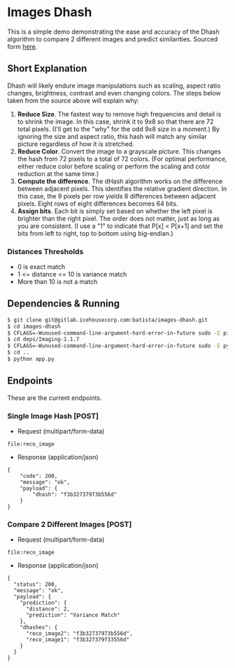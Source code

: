 # Images Dhash

This is a simple demo demonstrating the ease and accuracy of the Dhash algorithm to compare 2 different images and
predict similarities. Sourced form [here](http://www.hackerfactor.com/blog/index.php?/archives/529-Kind-of-Like-That.html).

## Short Explanation

Dhash will likely endure image manipulations such as scaling, aspect ratio changes, brightness, contrast and even
changing colors. The steps below taken from the source above will explain why:

1. **Reduce Size**. The fastest way to remove high frequencies and detail is to shrink the image. In this case, shrink it to
9x8 so that there are 72 total pixels. (I'll get to the "why" for the odd 9x8 size in a moment.) By ignoring the size
and aspect ratio, this hash will match any similar picture regardless of how it is stretched.
2. **Reduce Color**. Convert the image to a grayscale picture. This changes the hash from 72 pixels to a total of 72 colors.
(For optimal performance, either reduce color before scaling or perform the scaling and color reduction at the same time.)
3. **Compute the difference**. The dHash algorithm works on the difference between adjacent pixels. This identifies the
relative gradient direction. In this case, the 9 pixels per row yields 8 differences between adjacent pixels. Eight rows
of eight differences becomes 64 bits.
4. **Assign bits**. Each bit is simply set based on whether the left pixel is brighter than the right pixel. The order does
not matter, just as long as you are consistent. (I use a "1" to indicate that P[x] < P[x+1] and set the bits from left
to right, top to bottom using big-endian.)

### Distances Thresholds

- 0 is exact match
- 1 <= distance <= 10 is variance match
- More than 10 is not a match

## Dependencies & Running

```bash
$ git clone git@gitlab.icehousecorp.com:batista/images-dhash.git
$ cd images-dhash
$ CFLAGS=-Wunused-command-line-argument-hard-error-in-future sudo -E pip install -r reqs
$ cd deps/Imaging-1.1.7
$ CFLAGS=-Wunused-command-line-argument-hard-error-in-future sudo -E python setup.py install
$ cd ..
$ python app.py
```

## Endpoints

These are the current endpoints.

### Single Image Hash [POST]
+ Request (multipart/form-data)

```
file:reco_image
```

+ Response (application/json)

```
{
    "code": 200,
    "message": "ok",
    "payload": {
        "dhash": "f3b32737973b556d"
    }
}
```

### Compare 2 Different Images [POST]
+ Request (multipart/form-data)

```
file:reco_image
```

+ Response (application/json)

```
{
  "status": 200,
  "message": "ok",
  "payload": {
    "prediction": {
      "distance": 2,
      "prediction": "Variance Match"
    },
    "dhashes": {
      "reco_image2": "f3b32737973b556d",
      "reco_image1": "f3b327379f33556d"
    }
  }
}
```